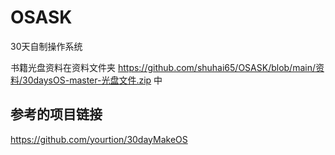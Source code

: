 # OSASK

30天自制操作系统

书籍光盘资料在资料文件夹 https://github.com/shuhai65/OSASK/blob/main/资料/30daysOS-master-光盘文件.zip 中

## 参考的项目链接

https://github.com/yourtion/30dayMakeOS